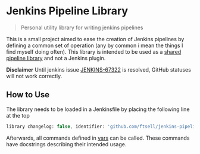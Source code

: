 # Jenkins Pipeline Library
> Personal utility library for writing jenkins pipelines 

This is a small project aimed to ease the creation of Jenkins pipelines by defining a common set of operation (any by common i mean the things I find myself doing often).
This library is intended to be used as a [shared pipeline library](https://www.jenkins.io/doc/book/pipeline/shared-libraries/)
and not a Jenkins plugin.

**Disclaimer**
Until jenkins issue [JENKINS-67322](https://issues.jenkins.io/browse/JENKINS-67322) is
resolved, GitHub statuses will not work correctly.


## How to Use

The library needs to be loaded in a Jenkinsfile by placing the following line at the top
```groovy
library changelog: false, identifier: 'github.com/ftsell/jenkins-pipeline-library@main', retriever: modernSCM([$class: 'GitSCMSource', credentialsId: '', remote: 'https://github.com/ftsell/jenkins-pipeline-library.git', traits: [gitBranchDiscovery()]])
```

Afterwards, all commands defined in [vars](./vars) can be called.
These commands have docstrings describing their intended usage.

